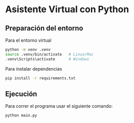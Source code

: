# Asistente Virtual con Python

## Preparación del entorno

Para el entorno virtual
```bash
python -m venv .venv
source .venv/bin/activate   # Linux/Mac
.venv\Scripts\activate      # Windows
```

Para instalar dependencias
```bash
pip install -r requirements.txt
```

## Ejecución

Para correr el programa usar el siguiente comando:
```bash
python main.py
```
